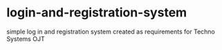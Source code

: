 # login-and-registration-system
simple log in and registration system created as requirements for Techno Systems OJT
